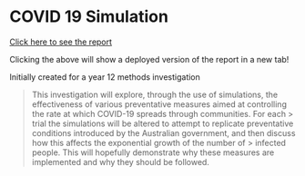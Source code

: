 # COVID 19 Simulation
<a href="https://alex-hawking-covid19-simulation-report.vercel.app/" target="_blank">Click here to see the report</a>

Clicking the above will show a deployed version of the report in a new tab!

Initially created for a year 12 methods investigation

> This investigation will explore, through the use of simulations, the effectiveness of various preventative measures aimed at controlling the rate at which COVID-19 spreads through communities. For each  > trial the simulations will be altered to attempt to replicate preventative conditions introduced by the Australian government, and then discuss how this affects the exponential growth of the number of   > infected people. This will hopefully demonstrate why these measures are implemented and why they should be followed.
